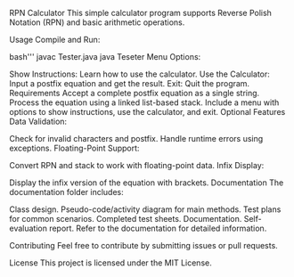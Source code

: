RPN Calculator
This simple calculator program supports Reverse Polish Notation (RPN) and basic arithmetic operations.

Usage
Compile and Run:

bash'''
javac Tester.java
java Teseter
Menu Options:

Show Instructions: Learn how to use the calculator.
Use the Calculator: Input a postfix equation and get the result.
Exit: Quit the program.
Requirements
Accept a complete postfix equation as a single string.
Process the equation using a linked list-based stack.
Include a menu with options to show instructions, use the calculator, and exit.
Optional Features
Data Validation:

Check for invalid characters and postfix.
Handle runtime errors using exceptions.
Floating-Point Support:

Convert RPN and stack to work with floating-point data.
Infix Display:

Display the infix version of the equation with brackets.
Documentation
The documentation folder includes:

Class design.
Pseudo-code/activity diagram for main methods.
Test plans for common scenarios.
Completed test sheets.
Documentation.
Self-evaluation report.
Refer to the documentation for detailed information.

Contributing
Feel free to contribute by submitting issues or pull requests.

License
This project is licensed under the MIT License.
